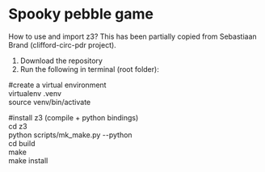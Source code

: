 # Spooky pebble game



How to use and import z3?
This has been partially copied from Sebastiaan Brand (clifford-circ-pdr project).

1. Download the repository
2. Run the following in terminal (root folder):

#create a virtual environment\
virtualenv .venv\
source venv/bin/activate

#install z3 (compile + python bindings)\
cd z3\
python scripts/mk_make.py --python\
cd build\
make\
make install
